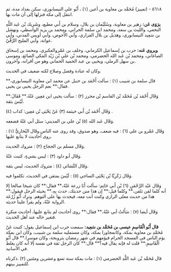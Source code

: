 ٥٦١٨ - (تمييز) مُحَمَّد بن معاوية بن أعين (١) ، أَبُو علي النيسابوري، سكن بغداد مدة، ثم انتقل إلى مكة فنزلها إلى أن مات بها.

**يرَوَى عَن:** زهير بن معاوية، وسُلَيْمان بن بلال، وسلام بن أَبي مطيع، وشَرِيك بْن عَبد اللَّهِ النخعي، والليث بن سعد، ومحمد ابن سلمة الحراني، ومحمد بن يزيد الواسطي، ونهشل بن سَعِيد النيسابوري، وهذيل بن بلال الفزاري، وأبي الأَحوص، وأبي أويس المدني، وأبي عوانة، وأبي المليح الرَّقِّيّ.

**ويروي عَنه:** حرب بن إسماعيل الكرماني، وخلف بن عَمْروالعكبري، ومحمد بن إسحاق الصاغاني، ومحمد بْن عَبد الله الحضرمي، ومحمد بْن علي بْن زَيْد المكي الصائغ، وموسى بن سهل الرملي، ويحيى بن عبد الحميد الحماني وهو من أقرانه، وآخرون.

وكان له عبادة وفضل وصلاح لكنه ضعيف في الحديث.

قال سلمة بن شبيب (١) : سألت أَحْمَد بن حنبل عن محمد ابن معاوية النيسابوري،** فقال:** نعم الرجل يحيى بن يحيى.

وَقَال أَحْمَد بْن مُحَمَّد بْن القاسم بْن محرز (٢) : سألت يحيى ابن مَعِين عَنْهُ،** فَقَالَ:** لَيْسَ بثقة.

وَقَال أَحْمَد بْن أَبي خيثمة (٣) عَنْ يَحْيَى بْن مَعِين: كذاب (٤) .

وَقَال عَبد الله (٥) بْن علي بن المديني: سئل أبي عَنْهُ فضعفه.

وَقَال عَمْرو بن علي (٦) : فيه ضعف، وهو صدوق، وقد روى عنه الناس.وقَال البُخارِيُّ (١) : روى أحاديث لا يتابع عليها.

وَقَال مسلم بن الحجاج (٢) : متروك الحديث.

وَقَال أبو داود (٣) : ليس بشيءٍ، كتبت عَنْهُ.

وَقَال النَّسَائي (٤) : متروك الحديث، ليس بثقة.

وَقَال زَكَرِيَّا بْن يَحْيَى الساجي (٥) : لَيْسَ بمتقن في الحديث، تكلموا فيه.

وَقَال عَبْد الرَّحْمَنِ (٦) بْن أَبي حَاتِم: سألت أَبَا زرعة عَنْهُ،** فقال:** كان شيخا صالحا إلا أنه كلما لقن تلقن،** وكلما قيل:** إن هذا منن حديثك، حدث بِهِ،** يجيئه الرجل فيقول:** هذا من حديث معلى الرازي وكنت أنت معه، فيحدث بها على التوهم. وترك أَبُو زُرْعَة الرواية عَنْهُ، ولم يقرأ علينا حديثه.

وَقَال أيضا (٧) : سَأَلتُ أبي عَنْهُ،** فقال:** روى أحاديث لم يتابع عليها، أحاديث منكرة فتغير حاله عند أهل الحديث.

**قال أَبُو الْقَاسِمِ عيسى بن مُحَمَّد بن سَعِيد:** سمعت حرب ابن إسماعيل يقول: كتبت عَنْ مُحَمَّدِ بن معاوية بمكة، وكانمجاورا بمكة، وكان مستمليه سلمة بن شبيب، وكان ابن بمكة يؤم الناس في المسجد الحرام فيؤمهم في شهر رمضان بترويحة، وكان موسرا.** قال أَبُو الْقَاسِمِ:** قلت له فإنه يقال فيه؟** قال:** كان الرجل ثقة في نفسه إلا أنه كان يغلط في الأسانيد.

قال مُحَمَّد بْن عَبد اللَّهِ الحضرمي (١) : مات بمكة سنة تسع وعشرين ومئتين (٢) .ذكرناه للتمييز بينهم.